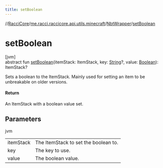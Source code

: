 ```yaml
---
title: setBoolean
---
```

//[RacciCore](../../../index.html)/[me.racci.raccicore.api.utils.minecraft](../index.html)/[NbtWrapper](index.html)/[setBoolean](set-boolean.html)



# setBoolean



[jvm]\
abstract fun [setBoolean](set-boolean.html)(itemStack: ItemStack, key: [String](https://kotlinlang.org/api/latest/jvm/stdlib/kotlin/-string/index.html)?, value: [Boolean](https://kotlinlang.org/api/latest/jvm/stdlib/kotlin/-boolean/index.html)): ItemStack?



Sets a boolean to the ItemStack. Mainly used for setting an item to be unbreakable on older versions.



#### Return



An ItemStack with a boolean value set.



## Parameters


jvm

| | |
|---|---|
| itemStack | The ItemStack to set the boolean to. |
| key | The key to use. |
| value | The boolean value. |




